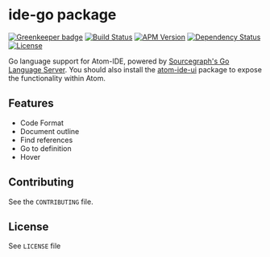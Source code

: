 # ide-go package

[![Greenkeeper badge](https://badges.greenkeeper.io/ckaznocha/ide-go.svg)](https://greenkeeper.io/)
[![Build Status](https://travis-ci.org/ckaznocha/ide-go.svg?branch=master)](https://travis-ci.org/ckaznocha/ide-go)
[![APM Version](https://img.shields.io/apm/v/ide-go.svg)](https://atom.io/packages/ide-go)
[![Dependency Status](https://david-dm.org/ckaznocha/ide-go.svg)](https://david-dm.org/ckaznocha/ide-go)
[![License](http://img.shields.io/:license-mit-blue.svg)](http://ckaznocha.mit-license.org)

Go language support for Atom-IDE, powered by [Sourcegraph's Go Language Server](https://github.com/sourcegraph/go-langserver).
You should also install the [atom-ide-ui](https://atom.io/packages/atom-ide-ui) package to expose the functionality within Atom.

## Features

*   Code Format
*   Document outline
*   Find references
*   Go to definition
*   Hover

## Contributing

See the `CONTRIBUTING` file.

## License
See `LICENSE` file
